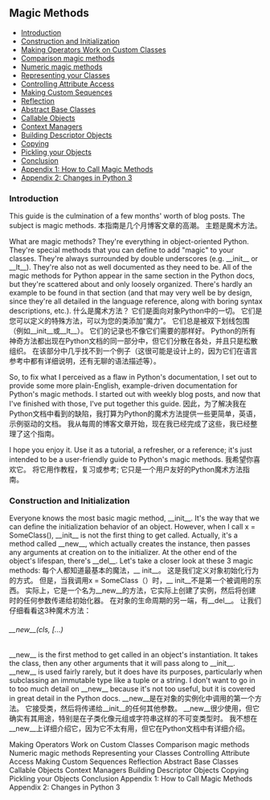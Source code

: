 ## Magic Methods

- [Introduction]()
- [Construction and Initialization]()
- [Making Operators Work on Custom Classes]()
- [Comparison magic methods]()
- [Numeric magic methods]()
- [Representing your Classes]()
- [Controlling Attribute Access]()
- [Making Custom Sequences]()
- [Reflection]()
- [Abstract Base Classes]()
- [Callable Objects]()
- [Context Managers]()
- [Building Descriptor Objects]()
- [Copying]()
- [Pickling your Objects]()
- [Conclusion]()
- [Appendix 1: How to Call Magic Methods]()
- [Appendix 2: Changes in Python 3]()

### Introduction

This guide is the culmination of a few months' worth of blog posts. The subject is magic methods.  本指南是几个月博客文章的高潮。 主题是魔术方法。

What are magic methods? They're everything in object-oriented Python. They're special methods that you can define to add "magic" to your classes. They're always surrounded by double underscores (e.g. \_\_init\_\_ or \_\_lt\_\_). They're also not as well documented as they need to be. All of the magic methods for Python appear in the same section in the Python docs, but they're scattered about and only loosely organized. There's hardly an example to be found in that section (and that may very well be by design, since they're all detailed in the language reference, along with boring syntax descriptions, etc.).  什么是魔术方法？ 它们是面向对象Python中的一切。 它们是您可以定义的特殊方法，可以为您的类添加“魔力”。 它们总是被双下划线包围（例如\_\_init\_\_或\_\_lt\_\_）。 它们的记录也不像它们需要的那样好。 Python的所有神奇方法都出现在Python文档的同一部分中，但它们分散在各处，并且只是松散组织。 在该部分中几乎找不到一个例子（这很可能是设计上的，因为它们在语言参考中都有详细说明，还有无聊的语法描述等）。

So, to fix what I perceived as a flaw in Python's documentation, I set out to provide some more plain-English, example-driven documentation for Python's magic methods. I started out with weekly blog posts, and now that I've finished with those, I've put together this guide.  因此，为了解决我在Python文档中看到的缺陷，我打算为Python的魔术方法提供一些更简单，英语，示例驱动的文档。 我从每周的博客文章开始，现在我已经完成了这些，我已经整理了这个指南。

I hope you enjoy it. Use it as a tutorial, a refresher, or a reference; it's just intended to be a user-friendly guide to Python's magic methods.  我希望你喜欢它。 将它用作教程，复习或参考; 它只是一个用户友好的Python魔术方法指南。

### Construction and Initialization

Everyone knows the most basic magic method, \_\_init\_\_. It's the way that we can define the initialization behavior of an object. However, when I call x = SomeClass(), \_\_init\_\_ is not the first thing to get called. Actually, it's a method called \_\_new\_\_, which actually creates the instance, then passes any arguments at creation on to the initializer. At the other end of the object's lifespan, there's \_\_del\_\_. Let's take a closer look at these 3 magic methods:  每个人都知道最基本的魔法，\_\_ init\_\_。 这是我们定义对象初始化行为的方式。 但是，当我调用x = SomeClass（）时，\_\_ init\_\_不是第一个被调用的东西。 实际上，它是一个名为\_\_new\_\_的方法，它实际上创建了实例，然后将创建时的任何参数传递给初始化器。 在对象的生命周期的另一端，有\_\_del\_\_。 让我们仔细看看这3种魔术方法：

###### \_\_new\_\_(cls, [...)
\_\_new\_\_ is the first method to get called in an object's instantiation. It takes the class, then any other arguments that it will pass along to \_\_init\_\_. \_\_new\_\_ is used fairly rarely, but it does have its purposes, particularly when subclassing an immutable type like a tuple or a string. I don't want to go in to too much detail on \_\_new\_\_ because it's not too useful, but it is covered in great detail in the Python docs.  \_\_new\_\_是在对象的实例化中调用的第一个方法。 它接受类，然后将传递给\_\_init\_\_的任何其他参数。 \_\_new\_\_很少使用，但它确实有其用途，特别是在子类化像元组或字符串这样的不可变类型时。 我不想在\_\_new\_\_上详细介绍它，因为它不太有用，但它在Python文档中有详细介绍。





















Making Operators Work on Custom Classes
Comparison magic methods
Numeric magic methods
Representing your Classes
Controlling Attribute Access
Making Custom Sequences
Reflection
Abstract Base Classes
Callable Objects
Context Managers
Building Descriptor Objects
Copying
Pickling your Objects
Conclusion
Appendix 1: How to Call Magic Methods
Appendix 2: Changes in Python 3





